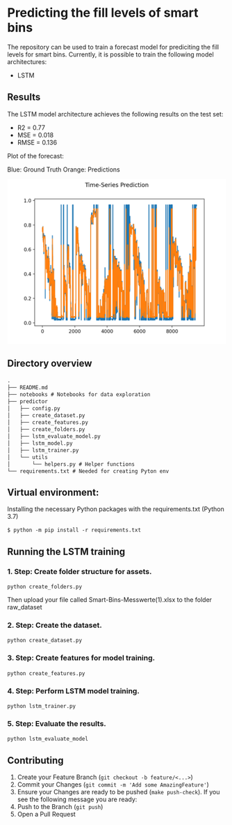 # Predicting the fill levels of smart bins

The repository can be used to train a forecast model for prediciting the fill levels for smart bins. Currently, it is possible to train the following model architectures:
- LSTM

## Results

The LSTM model architecture achieves the following results on the test set:

- R2 = 0.77
- MSE = 0.018
- RMSE = 0.136

Plot of the forecast:

Blue: Ground Truth
Orange: Predictions

![Screenshot](forecast.png)

## Directory overview
```
.
├── README.md
├── notebooks # Notebooks for data exploration
├── predictor
│   ├── config.py
│   ├── create_dataset.py
│   ├── create_features.py
│   ├── create_folders.py
│   ├── lstm_evaluate_model.py
│   ├── lstm_model.py
│   ├── lstm_trainer.py
│   └── utils
│       └── helpers.py # Helper functions
└── requirements.txt # Needed for creating Pyton env
```

## Virtual environment: 
Installing the necessary Python packages with the requirements.txt (Python 3.7)
```
$ python -m pip install -r requirements.txt
```
## Running the LSTM training

### 1. Step: Create folder structure for assets.

```
python create_folders.py
```
Then upload your file called Smart-Bins-Messwerte(1).xlsx to the folder raw_dataset
### 2. Step: Create the dataset.

```
python create_dataset.py
```
### 3. Step: Create features for model training.

```
python create_features.py
```
### 4. Step: Perform LSTM model training.

```
python lstm_trainer.py
```
### 5. Step: Evaluate the results.

```
python lstm_evaluate_model
```
## Contributing

1. Create your Feature Branch (`git checkout -b feature/<...>`)
2. Commit your Changes (`git commit -m 'Add some AmazingFeature'`)
3. Ensure your Changes are ready to be pushed (`make push-check`). If you see the following message you are ready:
4. Push to the Branch (`git push`)
5. Open a Pull Request
